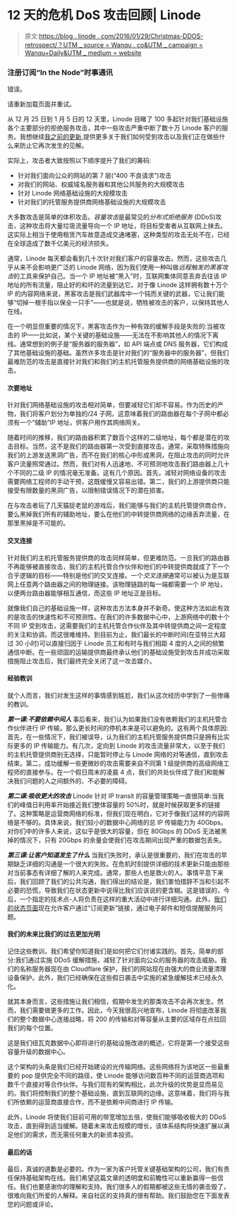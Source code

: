 # 12 天的危机 DoS 攻击回顾| Linode

> 原文:[https://blog . linode . com/2016/01/29/Christmas-DDOS-retrospect/？UTM _ source = Wanqu . co&UTM _ campaign = Wanqu+Daily&UTM _ medium = website](https://blog.linode.com/2016/01/29/christmas-ddos-retrospective/?utm_source=wanqu.co&utm_campaign=Wanqu+Daily&utm_medium=website)

<aside class="c-post__sign-up c-mkto-form--overlabels x-headings-as-h6">

### 注册订阅“In the Node”时事通讯

错误。

请重新加载页面并重试。

</aside>

从 12 月 25 日到 1 月 5 日的 12 天里，Linode 目睹了 100 多起针对我们基础设施各个主要部分的拒绝服务攻击，其中一些攻击严重中断了数十万 Linode 客户的服务。我想继续[我之前的更新](http://status.linode.com/incidents/mmdbljlglnfd),提供更多关于我们如何受到攻击以及我们正在做些什么来防止它再次发生的见解。

实际上，攻击者大致按照以下顺序提升了我们的筹码:

*   针对我们面向公众的网站的第 7 层(“400 不良请求”)攻击
*   对我们的网站、权威域名服务器和其他公共服务的大规模攻击
*   针对 Linode 网络基础设施的大规模攻击
*   针对我们的托管服务提供商网络基础设施的大规模攻击

大多数攻击是简单的体积攻击。*容量攻击*是最常见的*分布式拒绝服务* (DDoS)攻击，这种攻击将大量垃圾流量导向一个 IP 地址，将目标受害者从互联网上抹去。这实际上相当于使用租赁汽车故意造成交通堵塞，这种类型的攻击无处不在，已经在全球造成了数千亿美元的经济损失。

通常，Linode 每天都会看到几十次针对我们客户的容量攻击。然而，这些攻击几乎从来不会影响更广泛的 Linode 网络，因为我们使用一种叫做*远程触发的黑客攻击*的工具来保护自己。当一个 IP 地址被“黑入”时，互联网集体同意丢弃去往该 IP 地址的所有流量，阻止好的和坏的流量到达它。对于像 Linode 这样拥有数十万个 IP 的内容网络来说，黑客攻击是我们武器库中一个钝而关键的武器，它让我们能够“切掉一根手指以保全一只手”——也就是说，牺牲被攻击的客户，以保持其他人在线。

在一个明显但重要的情况下，黑客攻击作为一种有效的缓解手段是失败的:当被攻击的 IP——比如说，某个关键的基础设施——无法在不影响其他人的情况下离线。通常想到的例子是“服务器的服务器”，如 API 端点或 DNS 服务器，它们构成了其他基础设施的基础。虽然许多攻击是针对我们的“服务器中的服务器”，但我们最难防范的攻击是直接针对我们和我们的主机托管服务提供商的网络基础设施的攻击。

#### 次要地址

针对我们网络基础设施的攻击相对简单，但要减轻它们却不容易。作为历史的产物，我们将客户划分为单独的/24 子网，这意味着我们的路由器在每个子网中都必须有一个“辅助”IP 地址，供客户用作其网络网关。

随着时间的推移，我们的路由器积累了数百个这样的二级地址，每个都是潜在的攻击目标。当然，这不是我们的路由器第一次受到直接攻击。通常，采取特殊措施向我们的上游发送黑洞广告，而不在我们的核心中形成黑洞，在阻止攻击的同时允许客户流量照常通过。然而，我们对有人迅速地、不可预测地攻击我们路由器上几十个不同的二级 IP 的情况毫无准备。这有几个原因。首先，减轻对网络设备的攻击需要网络工程师的手动干预，这既缓慢又容易出错。第二，我们的上游提供商只能接受有限数量的黑洞广告，以限制错误情况下的潜在损害。

在与攻击者玩了几天猫捉老鼠的游戏后，我们能够与我们的主机托管提供商合作，要么黑掉我们所有的辅助地址，要么在他们的中转提供商网络的边缘丢弃流量，在那里黑掉是不可能的。

#### 交叉连接

针对我们的主机托管服务提供商的攻击同样简单，但更难防范。一旦我们的路由器不再能够被直接攻击，我们的主机托管合作伙伴和他们的中转提供商就成了下一个合乎逻辑的目标——特别是他们的交叉连接。一个*交叉连接*通常可以被认为是互联网上任意两个路由器之间的物理链接。该物理链路的每一端都需要一个 IP 地址，以便两台路由器能够相互通信，而这些 IP 地址正是目标。

就像我们自己的基础设施一样，这种攻击方法本身并不新奇。使这种方法如此有效的是攻击的快速性和不可预测性。在我们的许多数据中心中，上游网络中的数十个不同 IP 受到攻击，这需要我们的主机托管合作伙伴及其中转提供商之间一定程度的关注和协调，而这很难维持。到目前为止，我们最长的中断时间(在亚特兰大超过 30 小时)可以直接归因于 Linode 员工和有时与我们相距 4 度的人之间的频繁通信中断。在一些顽固的运输提供商最终承认他们的基础设施受到攻击并成功采取措施阻止攻击后，我们最终完全关闭了这一攻击媒介。

#### 经验教训

就个人而言，我们对发生这样的事情感到尴尬，我们从这次经历中学到了一些惨痛的教训。

***第一课:不要依赖中间人*** 事后看来，我们认为如果我们没有依赖我们的主机托管合作伙伴进行 IP 传输，那么更长时间的停机本来是可以避免的。这有两个具体原因:首先，在一些情况下，我们被误导，认为我们的主机托管服务提供商只是拥有比实际更多的 IP 传输能力。有几次，定向到 Linode 的攻击流量非常大，以至于我们的主机托管提供商别无选择，只能暂时停止与 Linode 网络的对等通信，直到攻击结束。第二，成功缓解一些更微妙的攻击需要来自不同第 1 级提供商的高级网络工程师的直接参与。在一个假日周末的凌晨 4 点，我们的共处伙伴成了我们和能解决我们问题的人之间额外的、不必要的障碍。

***第二课:吸收更大的攻击*** Linode 针对 IP transit 的容量管理策略一直很简单:当我们的峰值日利用率开始接近我们整体容量的 50%时，就是时候获取更多的链接了。这种策略是运营商网络的标准，但我们现在明白，它对于像我们这样的内容网络是不够的。具体来说，我们较小的数据中心网络的总 IP 传输能力为 40Gbps。对你们中的许多人来说，这似乎是很大的容量，但在 80Gbps 的 DDoS 无法被黑掉的情况下，只有 20Gbps 的余量会使我们在攻击期间出现严重的数据包丢失。

***第三课:让客户知道发生了什么*** 当我们失败时，承认是很重要的，我们在攻击的早期缺乏详细的沟通是一个很大的失败。在危机时刻提供详细的技术更新只能由那些对当前事态有详细了解的人来完成。通常，那些人也是救火的人。事情平息下来后，我们回顾了我们的公共沟通，我们得出的结论是，我们害怕措辞不当和引起不必要的恐慌，导致我们在状态更新中说得比我们应该说的更含糊。这是错误的，今后，一个指定的技术点-人将负责在这样的重大活动中进行详细沟通。此外，[我们的状态页面](http://status.linode.com/)现在允许客户通过“订阅更新”链接，通过电子邮件和短信提醒服务问题。

#### 我们的未来比我们的过去更加光明

记住这些教训，我们希望你知道我们是如何把它们付诸实践的。首先，简单的部分:我们通过实施 DDoS 缓解措施，减轻了针对面向公众的服务器的攻击威胁。我们的名称服务器现在由 Cloudflare 保护，我们的网站现在由强大的商业流量清理设备保护。此外，我们已经确保在这些假日袭击中实施的紧急缓解技术已经永久化。

就其本身而言，这些措施让我们相信，假期中发生的那类攻击不会再次发生。然而，我们需要做更多的工作。因此，今天我很高兴地宣布，Linode 将彻底改革我们的整个数据中心连接战略，将 200 的传输和对等容量从主要的区域存在点拉回我们的每个位置。

这是我们纽瓦克数据中心即将进行的基础设施改进的概述，它将是第一个接受这些容量升级的数据中心。

这个架构的头条是我们已经开始建设的光传输网络。这些网络将为该地区一些最重要的 pop 提供完全不同的路径，使 Linode 能够访问数百种不同的运营商选项和数千个直接对等合作伙伴。与我们现有的架构相比，此次升级的优势是显而易见的。我们将控制我们的整个基础设施，直到互联网的边缘。这意味着，我们将与我们所依赖的运营商直接合作，而不是依赖中间商进行 IP 传输。

此外，Linode 将使我们目前可用的带宽增加五倍，使我们能够吸收极大的 DDoS 攻击，直到得到适当缓解。随着未来攻击规模的增长，该体系结构将快速扩展以满足他们的需求，而无需任何重大的新资本投资。

#### 最后的话

最后，真诚的道歉是必要的。作为一家为客户托管关键基础架构的公司，我们有责任保持基础架构在线。我们希望这篇文章的透明度和前瞻性可以重新赢得一些信任。我们也要感谢你的理解和支持。我们很多人的假期都被这些无情的袭击毁了，很难向我们所爱的人解释。来自社区的支持真的很有帮助。我们鼓励您在下面发表您的问题或评论。